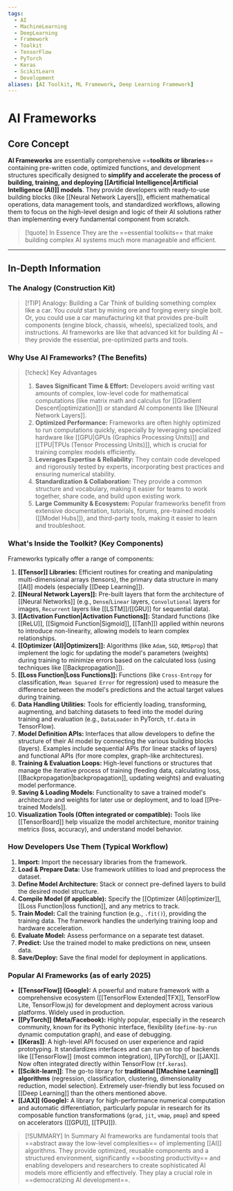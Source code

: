 ```yaml
---
tags:
  - AI
  - MachineLearning
  - DeepLearning
  - Framework
  - Toolkit
  - TensorFlow
  - PyTorch
  - Keras
  - ScikitLearn
  - Development
aliases: [AI Toolkit, ML Framework, Deep Learning Framework]
---
```


# AI Frameworks

## Core Concept

**AI Frameworks** are essentially comprehensive ==**toolkits or libraries**== containing pre-written code, optimized functions, and development structures specifically designed to **simplify and accelerate the process of building, training, and deploying [[Artificial Intelligence|Artificial Intelligence (AI)]] models**. They provide developers with ready-to-use building blocks (like [[Neural Network Layers]]), efficient mathematical operations, data management tools, and standardized workflows, allowing them to focus on the high-level design and logic of their AI solutions rather than implementing every fundamental component from scratch.

> [!quote] In Essence
> They are the ==essential toolkits== that make building complex AI systems much more manageable and efficient.

---

## In-Depth Information

### The Analogy (Construction Kit)

> [!TIP] Analogy: Building a Car
> Think of building something complex like a car. You _could_ start by mining ore and forging every single bolt. Or, you could use a car manufacturing kit that provides pre-built components (engine block, chassis, wheels), specialized tools, and instructions. AI frameworks are like that advanced kit for building AI – they provide the essential, pre-optimized parts and tools.

### Why Use AI Frameworks? (The Benefits)

> [!check] Key Advantages
> 1.  **Saves Significant Time & Effort:** Developers avoid writing vast amounts of complex, low-level code for mathematical computations (like matrix math and calculus for [[Gradient Descent|optimization]]) or standard AI components like [[Neural Network Layers]].
> 2.  **Optimized Performance:** Frameworks are often highly optimized to run computations quickly, especially by leveraging specialized hardware like [[GPU|GPUs (Graphics Processing Units)]] and [[TPU|TPUs (Tensor Processing Units)]], which is crucial for training complex models efficiently.
> 3.  **Leverages Expertise & Reliability:** They contain code developed and rigorously tested by experts, incorporating best practices and ensuring numerical stability.
> 4.  **Standardization & Collaboration:** They provide a common structure and vocabulary, making it easier for teams to work together, share code, and build upon existing work.
> 5.  **Large Community & Ecosystem:** Popular frameworks benefit from extensive documentation, tutorials, forums, pre-trained models ([[Model Hubs]]), and third-party tools, making it easier to learn and troubleshoot.

### What's Inside the Toolkit? (Key Components)

Frameworks typically offer a range of components:

1.  **[[Tensor]] Libraries:** Efficient routines for creating and manipulating multi-dimensional arrays (tensors), the primary data structure in many [[AI]] models (especially [[Deep Learning]]).
2.  **[[Neural Network Layers]]:** Pre-built layers that form the architecture of [[Neural Networks]] (e.g., `Dense`/`Linear` layers, `Convolutional` layers for images, `Recurrent` layers like [[LSTM]]/[[GRU]] for sequential data).
3.  **[[Activation Function|Activation Functions]]:** Standard functions (like [[ReLU]], [[Sigmoid Function|Sigmoid]], [[Tanh]]) applied within neurons to introduce non-linearity, allowing models to learn complex relationships.
4.  **[[Optimizer (AI)|Optimizers]]:** Algorithms (like `Adam`, `SGD`, `RMSprop`) that implement the logic for updating the model's parameters (weights) during training to minimize errors based on the calculated loss (using techniques like [[Backpropagation]]).
5.  **[[Loss Function|Loss Functions]]:** Functions (like `Cross-Entropy` for classification, `Mean Squared Error` for regression) used to measure the difference between the model's predictions and the actual target values during training.
6.  **Data Handling Utilities:** Tools for efficiently loading, transforming, augmenting, and batching datasets to feed into the model during training and evaluation (e.g., `DataLoader` in PyTorch, `tf.data` in TensorFlow).
7.  **Model Definition APIs:** Interfaces that allow developers to define the structure of their AI model by connecting the various building blocks (layers). Examples include sequential APIs (for linear stacks of layers) and functional APIs (for more complex, graph-like architectures).
8.  **Training & Evaluation Loops:** High-level functions or structures that manage the iterative process of training (feeding data, calculating loss, [[Backpropagation|backpropagation]], updating weights) and evaluating model performance.
9.  **Saving & Loading Models:** Functionality to save a trained model's architecture and weights for later use or deployment, and to load [[Pre-trained Models]].
10. **Visualization Tools (Often integrated or compatible):** Tools like [[TensorBoard]] help visualize the model architecture, monitor training metrics (loss, accuracy), and understand model behavior.

### How Developers Use Them (Typical Workflow)

1.  **Import:** Import the necessary libraries from the framework.
2.  **Load & Prepare Data:** Use framework utilities to load and preprocess the dataset.
3.  **Define Model Architecture:** Stack or connect pre-defined layers to build the desired model structure.
4.  **Compile Model (if applicable):** Specify the [[Optimizer (AI)|optimizer]], [[Loss Function|loss function]], and any metrics to track.
5.  **Train Model:** Call the training function (e.g., `.fit()`), providing the training data. The framework handles the underlying training loop and hardware acceleration.
6.  **Evaluate Model:** Assess performance on a separate test dataset.
7.  **Predict:** Use the trained model to make predictions on new, unseen data.
8.  **Save/Deploy:** Save the final model for deployment in applications.

### Popular AI Frameworks (as of early 2025)

*   **[[TensorFlow]] (Google):** A powerful and mature framework with a comprehensive ecosystem ([[TensorFlow Extended|TFX]], TensorFlow Lite, TensorFlow.js) for development and deployment across various platforms. Widely used in production.
*   **[[PyTorch]] (Meta/Facebook):** Highly popular, especially in the research community, known for its Pythonic interface, flexibility (`define-by-run` dynamic computation graph), and ease of debugging.
*   **[[Keras]]**: A high-level API focused on user experience and rapid prototyping. It standardizes interfaces and can run on top of backends like [[TensorFlow]] (most common integration), [[PyTorch]], or [[JAX]]. Now often integrated directly within TensorFlow (`tf.keras`).
*   **[[Scikit-learn]]**: The go-to library for **traditional [[Machine Learning]] algorithms** (regression, classification, clustering, dimensionality reduction, model selection). Extremely user-friendly but less focused on [[Deep Learning]] than the others mentioned above.
*   **[[JAX]] (Google):** A library for high-performance numerical computation and automatic differentiation, particularly popular in research for its composable function transformations (`grad`, `jit`, `vmap`, `pmap`) and speed on accelerators ([[GPU]], [[TPU]]).

> [!SUMMARY] In Summary
> AI frameworks are fundamental tools that ==abstract away the low-level complexities== of implementing [[AI]] algorithms. They provide optimized, reusable components and a structured environment, significantly ==boosting productivity== and enabling developers and researchers to create sophisticated AI models more efficiently and effectively. They play a crucial role in ==democratizing AI development==.